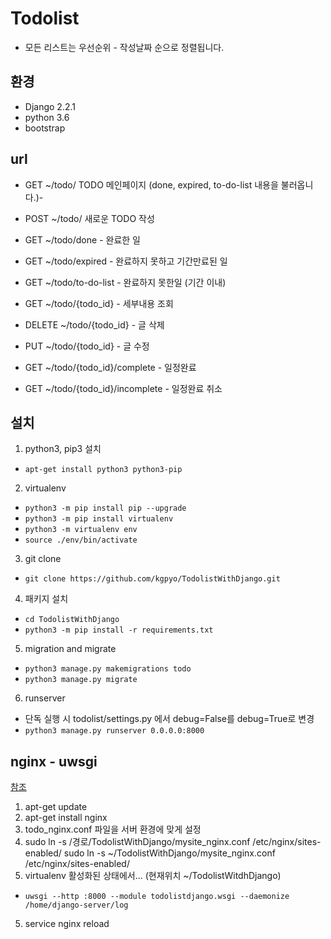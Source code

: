# Todolist
- 모든 리스트는 우선순위 - 작성날짜 순으로 정렬됩니다.

## 환경
- Django 2.2.1
- python 3.6
- bootstrap

## url

- GET ~/todo/ TODO 메인페이지 (done, expired, to-do-list 내용을 불러옵니다.)- 
- POST ~/todo/ 새로운 TODO 작성

- GET ~/todo/done - 완료한 일
- GET ~/todo/expired - 완료하지 못하고 기간만료된 일
- GET ~/todo/to-do-list - 완료하지 못한일 (기간 이내)

- GET ~/todo/{todo_id} - 세부내용 조회
- DELETE ~/todo/{todo_id} - 글 삭제
- PUT ~/todo/{todo_id} - 글 수정

- GET ~/todo/{todo_id}/complete - 일정완료
- GET ~/todo/{todo_id}/incomplete - 일정완료 취소


## 설치
1. python3, pip3 설치
  - ``` apt-get install python3 python3-pip ```

2. virtualenv
  - ``` python3 -m pip install pip --upgrade ```
  - ``` python3 -m pip install virtualenv ```
  - ``` python3 -m virtualenv env ```
  - ``` source ./env/bin/activate ```

3. git clone
  - ``` git clone https://github.com/kgpyo/TodolistWithDjango.git ```

4. 패키지 설치
  - ``` cd TodolistWithDjango ```
  - ``` python3 -m pip install -r requirements.txt ```

5. migration and migrate
  - ``` python3 manage.py makemigrations todo ```
  - ``` python3 manage.py migrate ```

6. runserver
  - 단독 실행 시 todolist/settings.py 에서 debug=False를 debug=True로 변경
  - ``` python3 manage.py runserver 0.0.0.0:8000 ```

## nginx - uwsgi
[참조](https://uwsgi-docs.readthedocs.io/en/latest/tutorials/Django_and_nginx.html)
1. apt-get update
2. apt-get install nginx
3. todo_nginx.conf 파일을 서버 환경에 맞게 설정
4. sudo ln -s /경로/TodolistWithDjango/mysite_nginx.conf /etc/nginx/sites-enabled/
sudo ln -s ~/TodolistWithDjango/mysite_nginx.conf /etc/nginx/sites-enabled/
4. virtualenv 활성화된 상태에서... (현재위치 ~/TodolistWitdhDjango)
  - ``` uwsgi --http :8000 --module todolistdjango.wsgi --daemonize  /home/django-server/log ```
5. service nginx reload